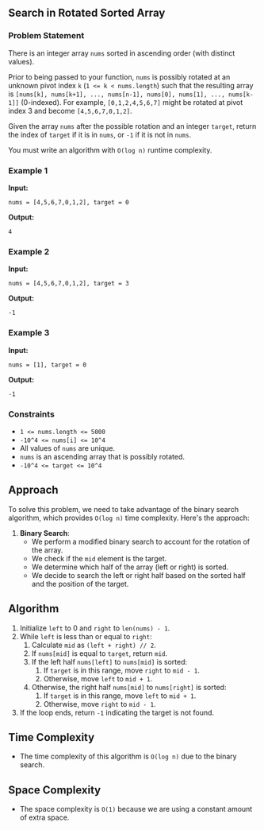 ## Search in Rotated Sorted Array

### Problem Statement

There is an integer array `nums` sorted in ascending order (with distinct values).

Prior to being passed to your function, `nums` is possibly rotated at an unknown pivot index `k` (`1 <= k < nums.length`) such that the resulting array is `[nums[k], nums[k+1], ..., nums[n-1], nums[0], nums[1], ..., nums[k-1]]` (0-indexed). For example, `[0,1,2,4,5,6,7]` might be rotated at pivot index 3 and become `[4,5,6,7,0,1,2]`.

Given the array `nums` after the possible rotation and an integer `target`, return the index of `target` if it is in `nums`, or `-1` if it is not in `nums`.

You must write an algorithm with `O(log n)` runtime complexity.

### Example 1

**Input:**
```plaintext
nums = [4,5,6,7,0,1,2], target = 0
```

**Output:**
```plaintext
4
```

### Example 2

**Input:**
```plaintext
nums = [4,5,6,7,0,1,2], target = 3
```

**Output:**
```plaintext
-1
```

### Example 3

**Input:**
```plaintext
nums = [1], target = 0
```

**Output:**
```plaintext
-1
```

### Constraints

- `1 <= nums.length <= 5000`
- `-10^4 <= nums[i] <= 10^4`
- All values of `nums` are unique.
- `nums` is an ascending array that is possibly rotated.
- `-10^4 <= target <= 10^4`

## Approach

To solve this problem, we need to take advantage of the binary search algorithm, which provides `O(log n)` time complexity. Here's the approach:

1. **Binary Search**:
    - We perform a modified binary search to account for the rotation of the array.
    - We check if the `mid` element is the target.
    - We determine which half of the array (left or right) is sorted.
    - We decide to search the left or right half based on the sorted half and the position of the target.

## Algorithm

1. Initialize `left` to 0 and `right` to `len(nums) - 1`.
2. While `left` is less than or equal to `right`:
    1. Calculate `mid` as `(left + right) // 2`.
    2. If `nums[mid]` is equal to `target`, return `mid`.
    3. If the left half `nums[left]` to `nums[mid]` is sorted:
        1. If `target` is in this range, move `right` to `mid - 1`.
        2. Otherwise, move `left` to `mid + 1`.
    4. Otherwise, the right half `nums[mid]` to `nums[right]` is sorted:
        1. If `target` is in this range, move `left` to `mid + 1`.
        2. Otherwise, move `right` to `mid - 1`.
3. If the loop ends, return `-1` indicating the target is not found.

## Time Complexity

- The time complexity of this algorithm is `O(log n)` due to the binary search.

## Space Complexity

- The space complexity is `O(1)` because we are using a constant amount of extra space.
